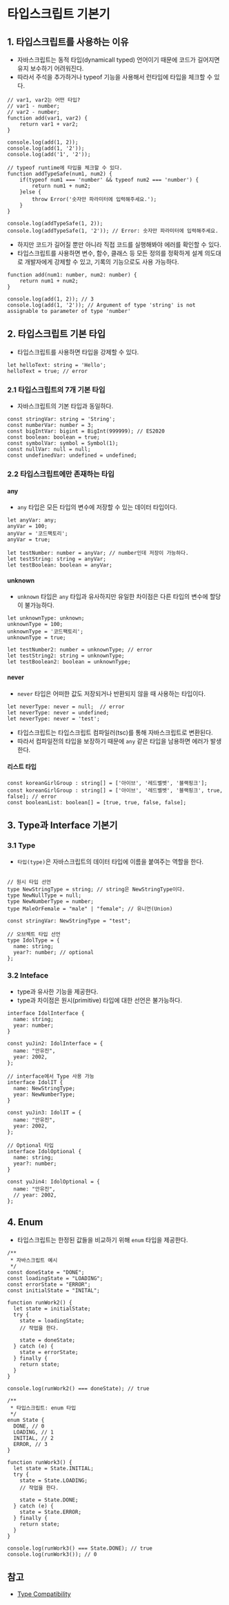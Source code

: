# 타입스크립트 기본기

## 1. 타입스크립트를 사용하는 이유

- 자바스크립트는 동적 타입(dynamicall typed) 언어이기 때문에 코드가 길어지면 유지 보수하기 어려워진다.
- 따라서 주석을 추가하거나 typeof 기능을 사용해서 런타임에 타입을 체크할 수 있다.

```
// var1, var2는 어떤 타입?
// var1 - number;
// var2 - number;
function add(var1, var2) {
    return var1 + var2;
}

console.log(add(1, 2));
console.log(add(1, '2'));
console.log(add('1', '2'));

// typeof runtime에 타입을 체크할 수 있다.
function addTypeSafe(num1, num2) {
    if(typeof num1 === 'number' && typeof num2 === 'number') {
        return num1 + num2;
    }else {
        throw Error('숫자만 파라미터에 입력해주세요.');
    }
}

console.log(addTypeSafe(1, 2));
console.log(addTypeSafe(1, '2')); // Error: 숫자만 파라미터에 입력해주세요.
```

- 하지만 코드가 길어질 뿐만 아니라 직접 코드를 실행해봐야 에러를 확인할 수 있다.
- 타입스크립트를 사용하면 변수, 함수, 클래스 등 모든 정의를 정확하게 설계 의도대로 개발자에게 강제할 수 있고, 기록의 기능으로도 사용 가능하다.

```
function add(num1: number, num2: number) {
    return num1 + num2;
}

console.log(add(1, 2)); // 3
console.log(add(1, '2')); // Argument of type 'string' is not assignable to parameter of type 'number'
```

## 2. 타입스크립트 기본 타입

- 타입스크립트를 사용하면 타입을 강제할 수 있다.

```
let helloText: string = 'Hello';
helloText = true; // error
```

### 2.1 타입스크립트의 7개 기본 타입

- 자바스크립트의 기본 타입과 동일하다.

```
const stringVar: string = 'String';
const numberVar: number = 3;
const bigIntVar: bigint = BigInt(999999); // ES2020
const boolean: boolean = true;
const symbolVar: symbol = Symbol(1);
const nullVar: null = null;
const undefinedVar: undefined = undefined;
```

### 2.2 타입스크립트에만 존재하는 타입

#### any

- `any` 타입은 모든 타입의 변수에 저장할 수 있는 데이터 타입이다.

```
let anyVar: any;
anyVar = 100;
anyVar = '코드팩토리';
anyVar = true;

let testNumber: number = anyVar; // number인데 저장이 가능하다.
let testString: string = anyVar;
let testBoolean: boolean = anyVar;
```

#### unknown

- `unknown` 타입은 `any` 타입과 유사하지만 유일한 차이점은 다른 타입의 변수에 할당이 불가능하다.

```
let unknownType: unknown;
unknownType = 100;
unknownType = '코드팩토리';
unknownType = true;

let testNumber2: number = unknownType; // error
let testString2: string = unknownType;
let testBoolean2: boolean = unknownType;
```

#### never

- `never` 타입은 어떠한 값도 저장되거나 반환되지 않을 때 사용하는 타입이다.

```
let neverType: never = null;  // error
let neverType: never = undefined;
let neverType: never = 'test';
```

- 타입스크립트는 타입스크립트 컴파일러(tsc)를 통해 자바스크립트로 변환된다.
- 따라서 컴파일전의 타입을 보장하기 때문에 `any` 같은 타입을 남용하면 에러가 발생한다.

#### 리스트 타입

```
const koreanGirlGroup : string[] = ['아이브', '레드벨벳', '블랙핑크'];
const koreanGirlGroup : string[] = ['아이브', '레드벨벳', '블랙핑크', true, false]; // error
const booleanList: boolean[] = [true, true, false, false];
```

## 3. Type과 Interface 기본기

### 3.1 Type

- `타입(type)`은 자바스크립트의 데이터 타입에 이름을 붙여주는 역할을 한다.

```

// 원시 타입 선언
type NewStringType = string; // string은 NewStringType이다.
type NewNullType = null;
type NewNumberType = number;
type MaleOrFemale = "male" | "female"; // 유니언(Union)

const stringVar: NewStringType = "test";

// 오브젝트 타입 선언
type IdolType = {
  name: string;
  year?: number; // optional
};
```

### 3.2 Inteface

- type과 유사한 기능을 제공한다.
- type과 차이점은 원시(primitive) 타입에 대한 선언은 불가능하다.

```
interface IdolInterface {
  name: string;
  year: number;
}

const yuJin2: IdolInterface = {
  name: "안유진",
  year: 2002,
};

// interface에서 Type 사용 가능
interface IdolIT {
  name: NewStringType;
  year: NewNumberType;
}

const yuJin3: IdolIT = {
  name: "안유진",
  year: 2002,
};

// Optional 타입
interface IdolOptional {
  name: string;
  year?: number;
}

const yuJin4: IdolOptional = {
  name: "안유진",
  // year: 2002,
};
```

## 4. Enum

- 타입스크립트는 한정된 값들을 비교하기 위해 `enum` 타입을 제공한다.

```
/**
 * 자바스크립트 예시
 */
const doneState = "DONE";
const loadingState = "LOADING";
const errorState = "ERROR";
const initialState = "INITAL";

function runWork2() {
  let state = initialState;
  try {
    state = loadingState;
    // 작업을 한다.

    state = doneState;
  } catch (e) {
    state = errorState;
  } finally {
    return state;
  }
}

console.log(runWork2() === doneState); // true

/**
 * 타입스크립트: enum 타입
 */
enum State {
  DONE, // 0
  LOADING, // 1
  INITIAL, // 2
  ERROR, // 3
}

function runWork3() {
  let state = State.INITIAL;
  try {
    state = State.LOADING;
    // 작업을 한다.

    state = State.DONE;
  } catch (e) {
    state = State.ERROR;
  } finally {
    return state;
  }
}

console.log(runWork3() === State.DONE); // true
console.log(runWork3()); // 0
```

## 참고

- [Type Compatibility](https://www.typescriptlang.org/docs/handbook/type-compatibility.html#any-unknown-object-void-undefined-null-and-never-assignability)
